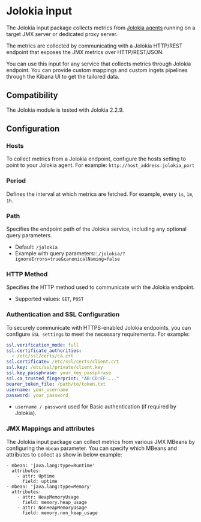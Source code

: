 # Jolokia input

The Jolokia input package collects metrics from [Jolokia agents](https://jolokia.org/agent.html) running on a target JMX server or dedicated proxy server.

The metrics are collected by communicating with a Jolokia HTTP/REST endpoint that exposes the JMX metrics over HTTP/REST/JSON.

You can use this input for any service that collects metrics through Jolokia endpoint. You can provide custom mappings and custom ingets pipelines through the Kibana UI to get the tailored data.

## Compatibility

The Jolokia module is tested with Jolokia 2.2.9.

## Configuration

### Hosts
To collect metrics from a Jolokia endpoint, configure the hosts setting to point to your Jolokia agent.
For example:
`http://host_address:jolokia_port`

### Period
Defines the interval at which metrics are fetched.
For example, every `1s`, `1m`, `1h`.

### Path
Specifies the endpoint path of the Jolokia service, including any optional query parameters.
- Default: `/jolokia`
- Example with query parameters:: `/jolokia/?ignoreErrors=true&canonicalNaming=false`

### HTTP Method
Specifies the HTTP method used to communicate with the Jolokia endpoint.
- Supported values: `GET`, `POST`

### Authentication and SSL Configuration
To securely communicate with HTTPS-enabled Jolokia endpoints, you can configure `SSL settings` to meet the necessary requirements. For example:

```yaml
ssl.verification_mode: full
ssl.certificate_authorities:
  - /etc/ssl/certs/ca.crt
ssl.certificate: /etc/ssl/certs/client.crt
ssl.key: /etc/ssl/private/client.key
ssl.key_passphrase: your_key_passphrase
ssl.ca_trusted_fingerprint: "AB:CD:EF:..."
bearer_token_file: /path/to/token.txt
username: your_username
password: your_password

```
- `username / password` used for Basic authentication (if required by Jolokia).


### JMX Mappings and attributes
The Jolokia input package can collect metrics from various JMX MBeans by configuring the `mbean` parameter. You can specify which MBeans and attributes to collect as show in below example:

```
- mbean: 'java.lang:type=Runtime'
  attributes:
    - attr: Uptime
      field: uptime
- mbean: 'java.lang:type=Memory'
  attributes:
    - attr: HeapMemoryUsage
      field: memory.heap_usage
    - attr: NonHeapMemoryUsage
      field: memory.non_heap_usage
```
